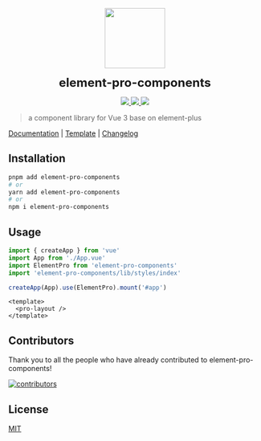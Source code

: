 <p align="center">
  <img src="./docs/public/logo.svg" width="120px" height="120px" />
</p>
<p align="center">
  <b style="font-size: 24px">element-pro-components</b>
</p>
<p align="center">
  <a href="https://github.com/tolking/element-pro-components/blob/main/LICENSE">
    <img src="https://img.shields.io/github/license/tolking/element-pro-components.svg?style=flat-square&logo=opensourceinitiative" />
  </a>
  <a href="https://npmjs.com/package/element-pro-components">
    <img src="https://img.shields.io/npm/v/element-pro-components.svg?style=flat-square&logo=npm">
  </a>
  <a href="https://npmjs.com/package/element-pro-components">
    <img src="https://img.shields.io/bundlephobia/minzip/element-pro-components?label=minzip&logo=npm&style=flat-square">
  </a>
</p>

> a component library for Vue 3 base on element-plus

[Documentation](https://tolking.github.io/element-pro-components) | [Template](https://github.com/tolking/element-admin-template) | [Changelog](./CHANGELOG.md)

## Installation

```sh
pnpm add element-pro-components
# or
yarn add element-pro-components
# or
npm i element-pro-components
```

## Usage

```js
import { createApp } from 'vue'
import App from './App.vue'
import ElementPro from 'element-pro-components'
import 'element-pro-components/lib/styles/index'

createApp(App).use(ElementPro).mount('#app')
```

```vue
<template>
  <pro-layout />
</template>
```

## Contributors

Thank you to all the people who have already contributed to element-pro-components!

[![contributors](https://contrib.rocks/image?repo=tolking/element-pro-components)](https://github.com/tolking/element-pro-components/graphs/contributors)

## License

[MIT](http://opensource.org/licenses/MIT)
